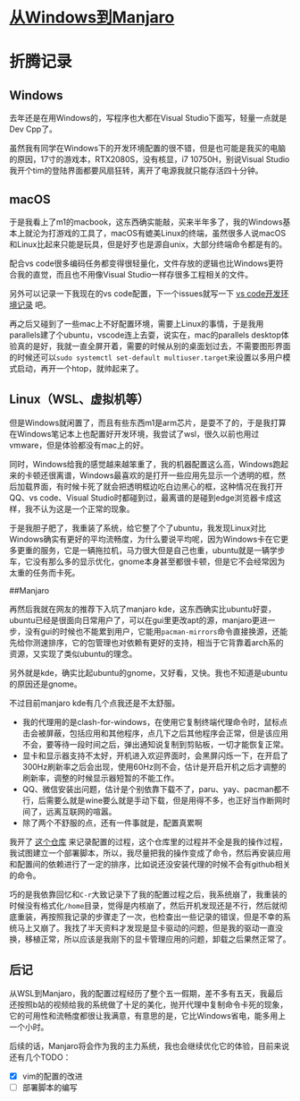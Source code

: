 # [从Windows到Manjaro](https://github.com/HuJJ-NB/gitblog/issues/1)

# 折腾记录
## Windows

去年还是在用Windows的，写程序也大都在Visual Studio下面写，轻量一点就是Dev Cpp了。

虽然我有同学在Windows下的开发环境配置的很不错，但是也可能是我买的电脑的原因，17寸的游戏本，RTX2080S，没有核显，i7 10750H，别说Visual Studio我开个tim的登陆界面都要风扇狂转，离开了电源我就只能存活四十分钟。

## macOS

于是我看上了m1的macbook，这东西确实能敲，买来半年多了，我的Windows基本上就沦为打游戏的工具了，macOS有媲美Linux的终端，虽然很多人说macOS和Linux比起来只能是玩具，但是好歹也是源自unix，大部分终端命令都是有的。

配合vs code很多编码任务都变得很轻量化，文件存放的逻辑也比Windows更符合我的直觉，而且也不用像Visual Studio一样存很多工程相关的文件。

另外可以记录一下我现在的vs code配置，下一个issues就写一下 [vs code开发环境记录](https://imhujj.cc/content.html?id=2) 吧。

再之后又碰到了一些mac上不好配置环境，需要上Linux的事情，于是我用parallels建了个ubuntu，vscode连上去耍，说实在，mac的parallels desktop体验真的是好，我就一直全屏开着，需要的时候从别的桌面划过去，不需要图形界面的时候还可以`sudo systemctl set-default multiuser.target`来设置以多用户模式启动，再开一个htop，就帅起来了。

## Linux（WSL、虚拟机等）

但是Windows就闲置了，而且有些东西m1是arm芯片，是耍不了的，于是我打算在Windows笔记本上也配置好开发环境，我尝试了wsl，很久以前也用过vmware，但是体验都没有mac上的好。

同时，Windows给我的感觉越来越笨重了，我的机器配置这么高，Windows跑起来的卡顿还很离谱，Windows最喜欢的是打开一些应用先显示一个透明的框，然后加载界面，有时候卡死了就会把透明框边吃白边黑心的框，这种情况在我打开QQ、vs code、Visual Studio时都碰到过，最离谱的是碰到edge浏览器卡成这样，我不认为这是一个正常的现象。

于是我胆子肥了，我重装了系统，给它整了个了ubuntu，我发现Linux对比Windows确实有更好的平均流畅度，为什么要说平均呢，因为Windows卡在它更多更重的服务，它是一辆拖拉机，马力很大但是自己也重，ubuntu就是一辆学步车，它没有那么多的显示优化，gnome本身甚至都很卡顿，但是它不会经常因为太重的任务而卡死。

##Manjaro

再然后我就在网友的推荐下入坑了manjaro kde，这东西确实比ubuntu好耍，ubuntu已经是很面向日常用户了，可以在gui里更改apt的源，manjaro更进一步，没有gui的时候也不能累到用户，它能用`pacman-mirrors`命令直接换源，还能先给你测速排序，它的包管理也对依赖有更好的支持，相当于它背靠着arch系的资源，又实现了类似ubuntu的理念。

另外就是kde，确实比起ubuntu的gnome，又好看，又快。我也不知道是ubuntu的原因还是gnome。

不过目前manjaro kde有几个点我还是不太舒服。
* 我的代理用的是clash-for-windows，在使用它复制终端代理命令时，鼠标点击会被屏蔽，包括应用和其他程序，点几下之后其他程序会正常，但是该应用不会，要等待一段时间之后，弹出通知说复制到剪贴板，一切才能恢复正常。
* 显卡和显示器支持不太好，开机进入欢迎界面时，会黑屏闪烁一下，在开启了300Hz刷新率之后会出现，使用60Hz则不会，估计是开启开机之后才调整的刷新率，调整的时候显示器短暂的不能工作。
* QQ、微信安装出问题，估计是个别依靠下载不了，paru、yay、pacman都不行，后需要么就是wine要么就是手动下载，但是用得不多，也正好当作断网时间了，远离互联网的喧嚣。
* 除了两个不舒服的点，还有一件事就是，配置真累啊

我开了 [这个仓库](https://github.com/HuJj-NB/Manjaro-Configuring) 来记录配置的过程，这个仓库里的过程并不全是我的操作过程，我试图建立一个部署脚本，所以，我尽量把我的操作变成了命令，然后再安装应用和配置间的依赖进行了一定的排序，比如说还没安装代理的时候不会有github相关的命令。

巧的是我依靠回忆和`C-r`大致记录下了我的配置过程之后，我系统崩了，我重装的时候没有格式化`/home`目录，觉得是内核崩了，然后开机发现还是不行，然后就彻底重装，再按照我记录的步骤走了一次，也检查出一些记录的错误，但是不幸的系统马上又崩了。我找了半天资料才发现是显卡驱动的问题，但是我的驱动一直没换，移植正常，所以应该是我刚下的显卡管理应用的问题，卸载之后果然正常了。

## 后记

从WSL到Manjaro，我的配置过程经历了整个五一假期，差不多有五天，我最后还按照b站的视频给我的系统做了十足的美化，抛开代理中复制命令卡死的现象，它的可用性和流畅度都很让我满意，有意思的是，它比Windows省电，能多用上一个小时。

后续的话，Manjaro将会作为我的主力系统，我也会继续优化它的体验，目前来说还有几个TODO：

- [x] vim的配置的改进
- [ ] 部署脚本的编写
